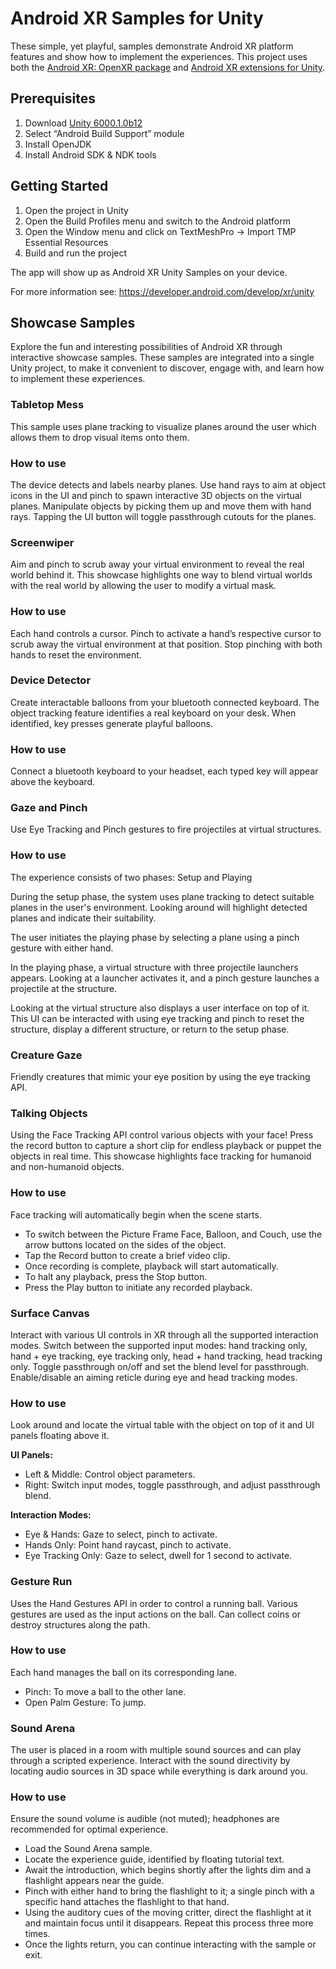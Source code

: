 # Android XR Samples for Unity

These simple, yet playful, samples demonstrate Android XR platform features and
show how to implement the experiences. This project uses both the
[Android XR: OpenXR package](https://docs.unity3d.com/Packages/com.unity.xr.androidxr-openxr@1.0/manual/index.html) and [Android XR extensions for Unity](https://github.com/android/android-xr-unity-package).

## Prerequisites

1. Download [Unity 6000.1.0b12](https://unity.com/releases/editor/beta/6000.1.0b12)
2. Select “Android Build Support” module
3. Install OpenJDK
4. Install Android SDK & NDK tools

## Getting Started

1. Open the project in Unity
2. Open the Build Profiles menu and switch to the Android platform
3. Open the Window menu and click on TextMeshPro -> Import TMP Essential Resources
4. Build and run the project

The app will show up as Android XR Unity Samples on your device.

For more information see: https://developer.android.com/develop/xr/unity

## Showcase Samples

Explore the fun and interesting possibilities of Android XR through interactive
showcase samples. These samples are integrated into a single Unity project,
to make it convenient to discover, engage with, and learn how to implement these
experiences.

### Tabletop Mess

This sample uses plane tracking to visualize planes around the user
which allows them to drop visual items onto them.

### How to use

The device detects and labels nearby planes. Use hand rays to aim at object
icons in the UI and pinch to spawn interactive 3D objects on the virtual planes.
Manipulate objects by picking them up and move them with hand rays.
Tapping the UI button will toggle passthrough cutouts for the planes.

### Screenwiper

Aim and pinch to scrub away your virtual environment to reveal the real world
behind it. This showcase highlights one way to blend virtual worlds with the
real world by allowing the user to modify a virtual mask.

### How to use

Each hand controls a cursor. Pinch to activate a hand’s respective cursor to scrub
away the virtual environment at that position. Stop pinching with both hands to
reset the environment.

### Device Detector

Create interactable balloons from your bluetooth connected keyboard. The object
tracking feature identifies a real keyboard on your desk. When identified,
key presses generate playful balloons.

### How to use

Connect a bluetooth keyboard to your headset, each typed key will appear
above the keyboard.

### Gaze and Pinch

Use Eye Tracking and Pinch gestures to fire projectiles at virtual structures.

### How to use

The experience consists of two phases: Setup and Playing

During the setup phase, the system uses plane tracking to detect suitable planes
in the user's environment. Looking around will highlight detected planes and
indicate their suitability.

The user initiates the playing phase by selecting a plane using a pinch gesture
with either hand.

In the playing phase, a virtual structure with three projectile launchers
appears. Looking at a launcher activates it, and a pinch gesture launches
a projectile at the structure.

Looking at the virtual structure also displays a user interface on top of it.
This UI can be interacted with using eye tracking and pinch to reset the
structure, display a different structure, or return to the setup phase.

### Creature Gaze

Friendly creatures that mimic your eye position by using the eye tracking API.

### Talking Objects

Using the Face Tracking API control various objects with your face! Press the
record button to capture a short clip for endless playback or puppet the objects
in real time. This showcase highlights face tracking for humanoid and
non-humanoid objects.

### How to use

Face tracking will automatically begin when the scene starts.

* To switch between the Picture Frame Face, Balloon, and Couch, use the arrow
buttons located on the sides of the object.
* Tap the Record button to create a brief video clip.
* Once recording is complete, playback will start automatically.
* To halt any playback, press the Stop button.
* Press the Play button to initiate any recorded playback.

### Surface Canvas

Interact with various UI controls in XR through all the supported interaction
modes. Switch between the supported input modes: hand tracking only,
hand + eye tracking, eye tracking only, head + hand tracking, head tracking
only. Toggle passthrough on/off and set the blend level for passthrough.
Enable/disable an aiming reticle during eye and head tracking modes.

### How to use

Look around and locate the virtual table with the object on top of it and UI
panels floating above it.

**UI Panels:**

* Left & Middle: Control object parameters.
* Right: Switch input modes, toggle passthrough, and adjust passthrough blend.

**Interaction Modes:**

* Eye & Hands: Gaze to select, pinch to activate.
* Hands Only: Point hand raycast, pinch to activate.
* Eye Tracking Only: Gaze to select, dwell for 1 second to activate.

### Gesture Run

Uses the Hand Gestures API in order to control a running ball. Various gestures
are used as the input actions on the ball. Can collect coins or
destroy structures along the path.

### How to use

Each hand manages the ball on its corresponding lane.

* Pinch: To move a ball to the other lane.
* Open Palm Gesture: To jump.

### Sound Arena

The user is placed in a room with multiple sound sources and can play through a
scripted experience. Interact with the sound directivity by locating
audio sources in 3D space while everything is dark around you.

### How to use

Ensure the sound volume is audible (not muted); headphones are recommended for
optimal experience.

* Load the Sound Arena sample.
* Locate the experience guide, identified by floating tutorial text.
* Await the introduction, which begins shortly after the lights dim and a flashlight appears near the guide.
* Pinch with either hand to bring the flashlight to it; a single pinch with a specific hand attaches the flashlight to that hand.
* Using the auditory cues of the moving critter, direct the flashlight at it and maintain focus until it disappears. Repeat this process three more times.
* Once the lights return, you can continue interacting with the sample or exit.
